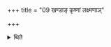 +++
title = "09 खण्डाङ् कृष्णां लक्ष्मणाञ्"

+++

<details><summary>थिते</summary>

खण्डां कृष्णां लक्ष्मणां च नोपदध्यात् ९
</details>
